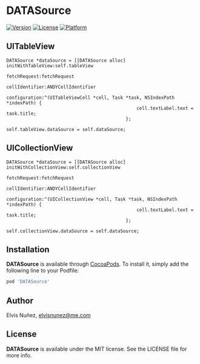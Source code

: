 # DATASource

[![Version](https://img.shields.io/cocoapods/v/DATASource.svg?style=flat)](http://cocoadocs.org/docsets/DATASource)
[![License](https://img.shields.io/cocoapods/l/DATASource.svg?style=flat)](http://cocoadocs.org/docsets/DATASource)
[![Platform](https://img.shields.io/cocoapods/p/DATASource.svg?style=flat)](http://cocoadocs.org/docsets/DATASource)

## UITableView

``` objc
DATASource *dataSource = [[DATASource alloc] initWithTableView:self.tableView
                                                  fetchRequest:fetchRequest
                                                cellIdentifier:ANDYCellIdentifier
                                                   configuration:^(UITableViewCell *cell, Task *task, NSIndexPath *indexPath) {
                                                cell.textLabel.text = task.title;
                                            };

self.tableView.dataSource = self.dataSource;
```

## UICollectionView

``` objc
DATASource *dataSource = [[DATASource alloc] initWithCollectionView:self.collectionView
                                                       fetchRequest:fetchRequest
                                                     cellIdentifier:ANDYCellIdentifier
                                                      configuration:^(UICollectionView *cell, Task *task, NSIndexPath *indexPath) {
                                                cell.textLabel.text = task.title;
                                            };

self.collectionView.dataSource = self.dataSource;
```

## Installation

**DATASource** is available through [CocoaPods](http://cocoapods.org). To install
it, simply add the following line to your Podfile:

```ruby
pod 'DATASource'
```

## Author

Elvis Nuñez, elvisnunez@me.com

## License

**DATASource** is available under the MIT license. See the LICENSE file for more info.

